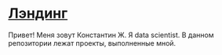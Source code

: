 # [Лэндинг](https://zhkoss.github.io/Landing/ "Ссылка")
Привет!
Меня зовут Константин Ж. Я data scientist.
В данном репозитории лежат проекты, выполненные мной.
